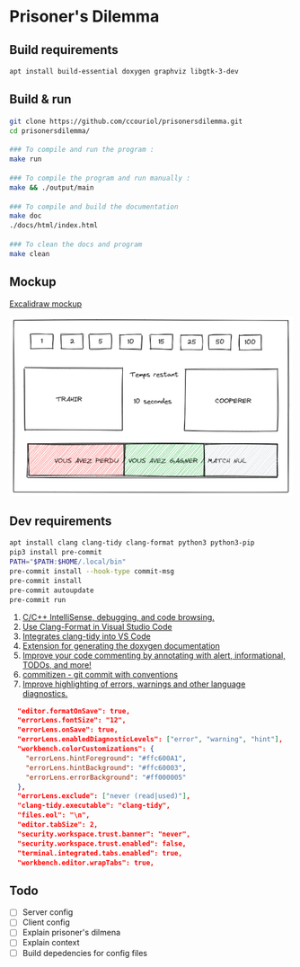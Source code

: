 # Prisoner's Dilemma

## Build requirements

```bash
apt install build-essential doxygen graphviz libgtk-3-dev
```

## Build & run

```bash
git clone https://github.com/ccouriol/prisonersdilemma.git
cd prisonersdilemma/

### To compile and run the program :
make run

### To compile the program and run manually :
make && ./output/main

### To compile and build the documentation
make doc
./docs/html/index.html

### To clean the docs and program
make clean
```

## Mockup

[Excalidraw mockup](https://excalidraw.com/#json=s0DXZXyjgY25yq5YDQ9gv,wePrsjqY_j_UPpj-NZa47A)

![excalidraw preview](./template/Untitled-2021-11-15-1958.png)

## Dev requirements

```bash
apt install clang clang-tidy clang-format python3 python3-pip
pip3 install pre-commit
PATH="$PATH:$HOME/.local/bin"
pre-commit install --hook-type commit-msg
pre-commit install
pre-commit autoupdate
pre-commit run
```

1. [C/C++ IntelliSense, debugging, and code browsing.](https://marketplace.visualstudio.com/items?itemName=ms-vscode.cpptools)
2. [Use Clang-Format in Visual Studio Code](https://marketplace.visualstudio.com/items?itemName=xaver.clang-format)
3. [Integrates clang-tidy into VS Code](https://marketplace.visualstudio.com/items?itemName=notskm.clang-tidy)
4. [Extension for generating the doxygen documentation](https://marketplace.visualstudio.com/items?itemName=dusartvict.doc-doxygen)
5. [Improve your code commenting by annotating with alert, informational, TODOs, and more!](https://marketplace.visualstudio.com/items?itemName=aaron-bond.better-comments)
6. [commitizen - git commit with conventions](https://marketplace.visualstudio.com/items?itemName=KnisterPeter.vscode-commitizen)
7. [Improve highlighting of errors, warnings and other language diagnostics.](https://marketplace.visualstudio.com/items?itemName=usernamehw.errorlens)

```json
  "editor.formatOnSave": true,
  "errorLens.fontSize": "12",
  "errorLens.onSave": true,
  "errorLens.enabledDiagnosticLevels": ["error", "warning", "hint"],
  "workbench.colorCustomizations": {
    "errorLens.hintForeground": "#ffc600A1",
    "errorLens.hintBackground": "#ffc60003",
    "errorLens.errorBackground": "#ff000005"
  },
  "errorLens.exclude": ["never (read|used)"],
  "clang-tidy.executable": "clang-tidy",
  "files.eol": "\n",
  "editor.tabSize": 2,
  "security.workspace.trust.banner": "never",
  "security.workspace.trust.enabled": false,
  "terminal.integrated.tabs.enabled": true,
  "workbench.editor.wrapTabs": true,
```

## Todo

- [ ] Server config
- [ ] Client config
- [ ] Explain prisoner's dilmena
- [ ] Explain context
- [ ] Build depedencies for config files
